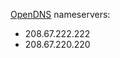 [OpenDNS](https://www.opendns.com/home-internet-security/) nameservers:
* 208.67.222.222
* 208.67.220.220
